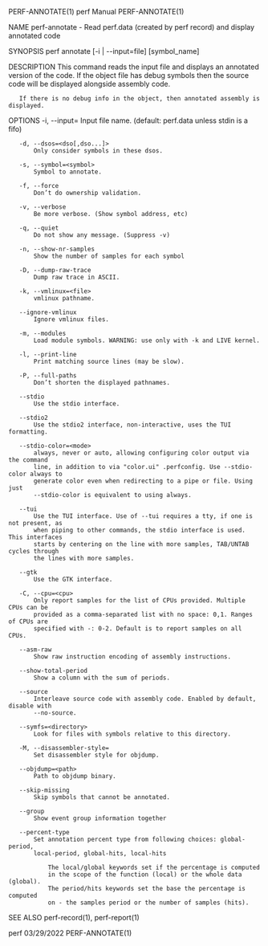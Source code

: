 PERF-ANNOTATE(1)                       perf Manual                      PERF-ANNOTATE(1)

NAME
       perf-annotate - Read perf.data (created by perf record) and display annotated
       code

SYNOPSIS
       perf annotate [-i <file> | --input=file] [symbol_name]

DESCRIPTION
       This command reads the input file and displays an annotated version of the code.
       If the object file has debug symbols then the source code will be displayed
       alongside assembly code.

       If there is no debug info in the object, then annotated assembly is displayed.

OPTIONS
       -i, --input=<file>
           Input file name. (default: perf.data unless stdin is a fifo)

       -d, --dsos=<dso[,dso...]>
           Only consider symbols in these dsos.

       -s, --symbol=<symbol>
           Symbol to annotate.

       -f, --force
           Don’t do ownership validation.

       -v, --verbose
           Be more verbose. (Show symbol address, etc)

       -q, --quiet
           Do not show any message. (Suppress -v)

       -n, --show-nr-samples
           Show the number of samples for each symbol

       -D, --dump-raw-trace
           Dump raw trace in ASCII.

       -k, --vmlinux=<file>
           vmlinux pathname.

       --ignore-vmlinux
           Ignore vmlinux files.

       -m, --modules
           Load module symbols. WARNING: use only with -k and LIVE kernel.

       -l, --print-line
           Print matching source lines (may be slow).

       -P, --full-paths
           Don’t shorten the displayed pathnames.

       --stdio
           Use the stdio interface.

       --stdio2
           Use the stdio2 interface, non-interactive, uses the TUI formatting.

       --stdio-color=<mode>
           always, never or auto, allowing configuring color output via the command
           line, in addition to via "color.ui" .perfconfig. Use --stdio-color always to
           generate color even when redirecting to a pipe or file. Using just
           --stdio-color is equivalent to using always.

       --tui
           Use the TUI interface. Use of --tui requires a tty, if one is not present, as
           when piping to other commands, the stdio interface is used. This interfaces
           starts by centering on the line with more samples, TAB/UNTAB cycles through
           the lines with more samples.

       --gtk
           Use the GTK interface.

       -C, --cpu=<cpu>
           Only report samples for the list of CPUs provided. Multiple CPUs can be
           provided as a comma-separated list with no space: 0,1. Ranges of CPUs are
           specified with -: 0-2. Default is to report samples on all CPUs.

       --asm-raw
           Show raw instruction encoding of assembly instructions.

       --show-total-period
           Show a column with the sum of periods.

       --source
           Interleave source code with assembly code. Enabled by default, disable with
           --no-source.

       --symfs=<directory>
           Look for files with symbols relative to this directory.

       -M, --disassembler-style=
           Set disassembler style for objdump.

       --objdump=<path>
           Path to objdump binary.

       --skip-missing
           Skip symbols that cannot be annotated.

       --group
           Show event group information together

       --percent-type
           Set annotation percent type from following choices: global-period,
           local-period, global-hits, local-hits

               The local/global keywords set if the percentage is computed
               in the scope of the function (local) or the whole data (global).
               The period/hits keywords set the base the percentage is computed
               on - the samples period or the number of samples (hits).

SEE ALSO
       perf-record(1), perf-report(1)

perf                                   03/29/2022                       PERF-ANNOTATE(1)
